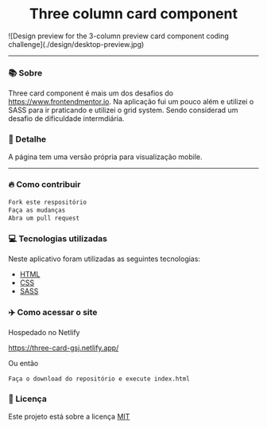<h1 align="center">Three column card component</h1>
![Design preview for the 3-column preview card component coding challenge](./design/desktop-preview.jpg)

<hr>

### 📚 Sobre

Three card component é mais um dos desafios do https://www.frontendmentor.io. Na aplicação fui um pouco além e utilizei o SASS para ir praticando e utilizei o grid system.
Sendo considerad um desafio de dificuldade intermdiária.

### 🎨 Detalhe

A página tem uma versão própria para visualização mobile.

<hr>

### 🔥 Como contribuir

```
Fork este respositório
Faça as mudanças
Abra um pull request
```

### 💻 Tecnologias utilizadas

Neste aplicativo foram utilizadas as seguintes tecnologias:

- [HTML](https://www.w3schools.com/html/)
- [CSS](https://www.w3schools.com/css/)
- [SASS](https://sass-lang.com/)

### ✈️ Como acessar o site

Hospedado no Netlify

https://three-card-gsj.netlify.app/

Ou então 

```
Faça o download do repositório e execute index.html
```

### 📃 Licença

Este projeto está sobre a licença <a href="https://github.com/GilbertoASJ/Three-card-component/blob/main/LICENSE">MIT</a>


